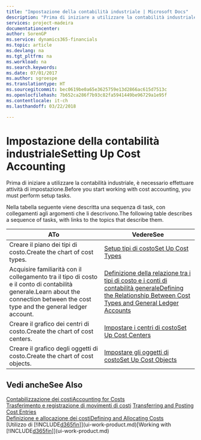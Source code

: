 ```yaml
---
title: "Impostazione della contabilità industriale | Microsoft Docs"
description: "Prima di iniziare a utilizzare la contabilità industriale, è necessario effettuare attività di impostazione."
services: project-madeira
documentationcenter: 
author: SorenGP
ms.service: dynamics365-financials
ms.topic: article
ms.devlang: na
ms.tgt_pltfrm: na
ms.workload: na
ms.search.keywords: 
ms.date: 07/01/2017
ms.author: sgroespe
ms.translationtype: HT
ms.sourcegitcommit: bec0619be0a65e3625759e13d2866ac615d7513c
ms.openlocfilehash: 7b652ca286f7b93c82fa5941449be96729a1e95f
ms.contentlocale: it-ch
ms.lasthandoff: 03/22/2018

---
```

# <a name="setting-up-cost-accounting"></a><span data-ttu-id="dfd61-103">Impostazione della contabilità industriale</span><span class="sxs-lookup"><span data-stu-id="dfd61-103">Setting Up Cost Accounting</span></span>
<span data-ttu-id="dfd61-104">Prima di iniziare a utilizzare la contabilità industriale, è necessario effettuare attività di impostazione.</span><span class="sxs-lookup"><span data-stu-id="dfd61-104">Before you start working with cost accounting, you must perform setup tasks.</span></span>  

 <span data-ttu-id="dfd61-105">Nella tabella seguente viene descritta una sequenza di task, con collegamenti agli argomenti che li descrivono.</span><span class="sxs-lookup"><span data-stu-id="dfd61-105">The following table describes a sequence of tasks, with links to the topics that describe them.</span></span>

|<span data-ttu-id="dfd61-106">A</span><span class="sxs-lookup"><span data-stu-id="dfd61-106">To</span></span>|<span data-ttu-id="dfd61-107">Vedere</span><span class="sxs-lookup"><span data-stu-id="dfd61-107">See</span></span>|  
|--------|---------|  
|<span data-ttu-id="dfd61-108">Creare il piano dei tipi di costo.</span><span class="sxs-lookup"><span data-stu-id="dfd61-108">Create the chart of cost types.</span></span>|[<span data-ttu-id="dfd61-109">Setup tipi di costo</span><span class="sxs-lookup"><span data-stu-id="dfd61-109">Set Up Cost Types</span></span>](finance-how-to-set-up-cost-types.md)|  
|<span data-ttu-id="dfd61-110">Acquisire familiarità con il collegamento tra il tipo di costo e il conto di contabilità generale.</span><span class="sxs-lookup"><span data-stu-id="dfd61-110">Learn about the connection between the cost type and the general ledger account.</span></span>|[<span data-ttu-id="dfd61-111">Definizione della relazione tra i tipi di costo e i conti di contabilità generale</span><span class="sxs-lookup"><span data-stu-id="dfd61-111">Defining the Relationship Between Cost Types and General Ledger Accounts</span></span>](finance-defining-the-relationship-between-cost-types-and-general-ledger-accounts.md)|  
|<span data-ttu-id="dfd61-112">Creare il grafico dei centri di costo.</span><span class="sxs-lookup"><span data-stu-id="dfd61-112">Create the chart of cost centers.</span></span>|[<span data-ttu-id="dfd61-113">Impostare i centri di costo</span><span class="sxs-lookup"><span data-stu-id="dfd61-113">Set Up Cost Centers</span></span>](finance-how-to-set-up-cost-centers.md)|  
|<span data-ttu-id="dfd61-114">Creare il grafico degli oggetti di costo.</span><span class="sxs-lookup"><span data-stu-id="dfd61-114">Create the chart of cost objects.</span></span>|[<span data-ttu-id="dfd61-115">Impostare gli oggetti di costo</span><span class="sxs-lookup"><span data-stu-id="dfd61-115">Set Up Cost Objects</span></span>](finance-how-to-set-up-cost-objects.md)|  

## <a name="see-also"></a><span data-ttu-id="dfd61-116">Vedi anche</span><span class="sxs-lookup"><span data-stu-id="dfd61-116">See Also</span></span>  
[<span data-ttu-id="dfd61-117">Contabilizzazione dei costi</span><span class="sxs-lookup"><span data-stu-id="dfd61-117">Accounting for Costs</span></span>](finance-manage-cost-accounting.md)  
<span data-ttu-id="dfd61-118">[Trasferimento e registrazione di movimenti di costi](finance-transfer-and-post-cost-entries.md) </span><span class="sxs-lookup"><span data-stu-id="dfd61-118">[Transferring and Posting Cost Entries](finance-transfer-and-post-cost-entries.md) </span></span>  
[<span data-ttu-id="dfd61-119">Definizione e allocazione dei costi</span><span class="sxs-lookup"><span data-stu-id="dfd61-119">Defining and Allocating Costs</span></span>](finance-define-and-allocate-costs.md)  
<span data-ttu-id="dfd61-120">[Utilizzo di [!INCLUDE[d365fin](includes/d365fin_md.md)]](ui-work-product.md)</span><span class="sxs-lookup"><span data-stu-id="dfd61-120">[Working with [!INCLUDE[d365fin](includes/d365fin_md.md)]](ui-work-product.md)</span></span>

